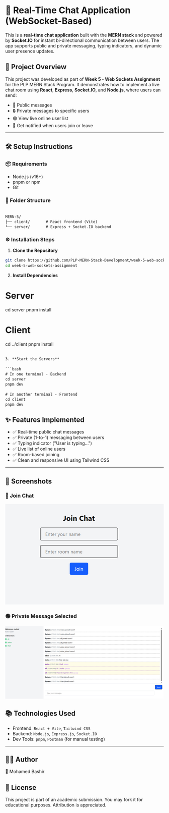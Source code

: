 # 💬 Real-Time Chat Application (WebSocket-Based)

This is a **real-time chat application** built with the **MERN stack** and powered by **Socket.IO** for instant bi-directional communication between users. The app supports public and private messaging, typing indicators, and dynamic user presence updates.

## 🚀 Project Overview

This project was developed as part of **Week 5 - Web Sockets Assignment** for the PLP MERN Stack Program. It demonstrates how to implement a live chat room using **React**, **Express**, **Socket.IO**, and **Node.js**, where users can send:
- 💬 Public messages
- 🔒 Private messages to specific users
- 🟢 View live online user list
- 🚪 Get notified when users join or leave

---

## 🛠️ Setup Instructions

### 📦 Requirements
- Node.js (v16+)
- pnpm or npm
- Git

### 📁 Folder Structure

```

MERN-5/
├── client/       # React frontend (Vite)
└── server/       # Express + Socket.IO backend

````

### ⚙️ Installation Steps

1. **Clone the Repository**

```bash
git clone https://github.com/PLP-MERN-Stack-Development/week-5-web-sockets-assignment-MohamedBashir2093.git
cd week-5-web-sockets-assignment
````

2. **Install Dependencies**

# Server
cd server
pnpm install

# Client
cd ../client
pnpm install
```

3. **Start the Servers**

```bash
# In one terminal - Backend
cd server
pnpm dev

# In another terminal - Frontend
cd client
pnpm dev
```


## ✨ Features Implemented

* ✅ Real-time public chat messages
* ✅ Private (1-to-1) messaging between users
* ✅ Typing indicator ("User is typing...")
* ✅ Live list of online users
* ✅ Room-based joining
* ✅ Clean and responsive UI using Tailwind CSS

---

## 📸 Screenshots

### 🔵 Join Chat

![Join Chat](./screenshots/Screenshot%202025-07-15%20073128.png)

### 🟢 Private Message Selected

![Chats](./screenshots/Screenshot%202025-07-15%20073424.png)



## 📚 Technologies Used

* Frontend: `React + Vite`, `Tailwind CSS`
* Backend: `Node.js`, `Express.js`, `Socket.IO`
* Dev Tools: `pnpm`, `Postman` (for manual testing)

---

## 🧑‍💻 Author

👤 Mohamed Bashir


## 📝 License

This project is part of an academic submission. You may fork it for educational purposes. Attribution is appreciated.


